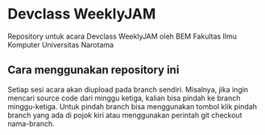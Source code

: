 # Devclass WeeklyJAM
Repository untuk acara Devclass WeeklyJAM oleh BEM Fakultas Ilmu Komputer Universitas Narotama

## Cara menggunakan repository ini
Setiap sesi acara akan diupload pada branch sendiri. Misalnya, jika ingin mencari source code dari minggu ketiga, kalian bisa pindah ke branch minggu-ketiga. Untuk pindah branch bisa menggunakan tombol klik pindah branch yang ada di pojok kiri atau menggunakan perintah git checkout nama-branch.